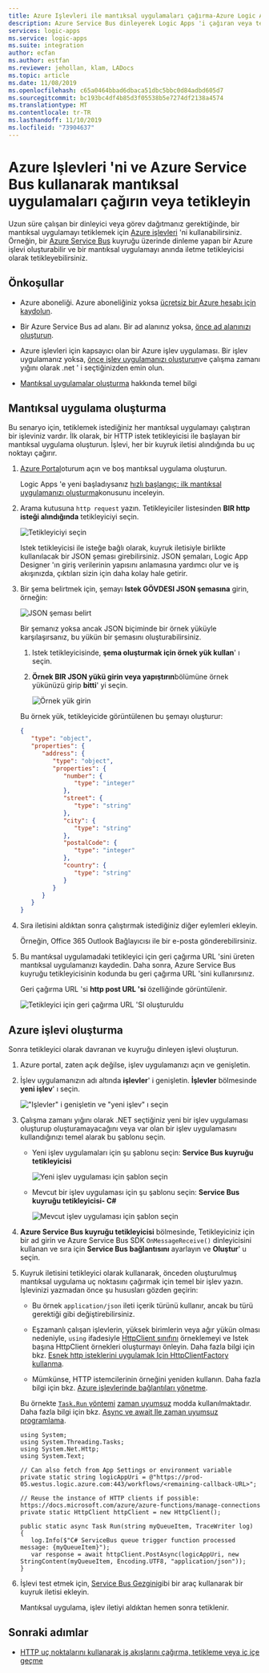 ```yaml
---
title: Azure Işlevleri ile mantıksal uygulamaları çağırma-Azure Logic Apps
description: Azure Service Bus dinleyerek Logic Apps 'i çağıran veya tetikleyen Azure işlevleri oluşturun
services: logic-apps
ms.service: logic-apps
ms.suite: integration
author: ecfan
ms.author: estfan
ms.reviewer: jehollan, klam, LADocs
ms.topic: article
ms.date: 11/08/2019
ms.openlocfilehash: c65a0464bbad6dbaca51dbc5bbc0d84adbd605d7
ms.sourcegitcommit: bc193bc4df4b85d3f05538b5e7274df2138a4574
ms.translationtype: MT
ms.contentlocale: tr-TR
ms.lasthandoff: 11/10/2019
ms.locfileid: "73904637"
---
```

# <a name="call-or-trigger-logic-apps-by-using-azure-functions-and-azure-service-bus"></a>Azure Işlevleri 'ni ve Azure Service Bus kullanarak mantıksal uygulamaları çağırın veya tetikleyin

Uzun süre çalışan bir dinleyici veya görev dağıtmanız gerektiğinde, bir mantıksal uygulamayı tetiklemek için [Azure işlevleri](../azure-functions/functions-overview.md) 'ni kullanabilirsiniz. Örneğin, bir [Azure Service Bus](../service-bus-messaging/service-bus-messaging-overview.md) kuyruğu üzerinde dinleme yapan bir Azure işlevi oluşturabilir ve bir mantıksal uygulamayı anında iletme tetikleyicisi olarak tetikleyebilirsiniz.

## <a name="prerequisites"></a>Önkoşullar

* Azure aboneliği. Azure aboneliğiniz yoksa [ücretsiz bir Azure hesabı için kaydolun](https://azure.microsoft.com/free/).

* Bir Azure Service Bus ad alanı. Bir ad alanınız yoksa, [önce ad alanınızı oluşturun](../service-bus-messaging/service-bus-create-namespace-portal.md).

* Azure işlevleri için kapsayıcı olan bir Azure işlev uygulaması. Bir işlev uygulamanız yoksa, [önce işlev uygulamanızı oluşturun](../azure-functions/functions-create-first-azure-function.md)ve çalışma zamanı yığını olarak .net ' i seçtiğinizden emin olun.

* [Mantıksal uygulamalar oluşturma](../logic-apps/quickstart-create-first-logic-app-workflow.md) hakkında temel bilgi

## <a name="create-logic-app"></a>Mantıksal uygulama oluşturma

Bu senaryo için, tetiklemek istediğiniz her mantıksal uygulamayı çalıştıran bir işleviniz vardır. İlk olarak, bir HTTP istek tetikleyicisi ile başlayan bir mantıksal uygulama oluşturun. İşlevi, her bir kuyruk iletisi alındığında bu uç noktayı çağırır.

1. [Azure Portal](https://portal.azure.com)oturum açın ve boş mantıksal uygulama oluşturun.

   Logic Apps 'e yeni başladıysanız [hızlı başlangıç: ilk mantıksal uygulamanızı oluşturma](../logic-apps/quickstart-create-first-logic-app-workflow.md)konusunu inceleyin.

1. Arama kutusuna `http request` yazın. Tetikleyiciler listesinden **BIR http isteği alındığında** tetikleyiciyi seçin.

   ![Tetikleyiciyi seçin](./media/logic-apps-scenario-function-sb-trigger/when-http-request-received-trigger.png)

   Istek tetikleyicisi ile isteğe bağlı olarak, kuyruk iletisiyle birlikte kullanılacak bir JSON şeması girebilirsiniz. JSON şemaları, Logic App Designer 'ın giriş verilerinin yapısını anlamasına yardımcı olur ve iş akışınızda, çıktıları sizin için daha kolay hale getirir.

1. Bir şema belirtmek için, şemayı **Istek GÖVDESI JSON şemasına** girin, örneğin:

   ![JSON şeması belirt](./media/logic-apps-scenario-function-sb-trigger/when-http-request-received-trigger-schema.png)

   Bir şemanız yoksa ancak JSON biçiminde bir örnek yüküyle karşılaşırsanız, bu yükün bir şemasını oluşturabilirsiniz.

   1. Istek tetikleyicisinde, **şema oluşturmak için örnek yük kullan**' ı seçin.

   1. **Örnek BIR JSON yükü girin veya yapıştırın**bölümüne örnek yükünüzü girip **bitti**' yi seçin.

      ![Örnek yük girin](./media/logic-apps-scenario-function-sb-trigger/enter-sample-payload.png)

   Bu örnek yük, tetikleyicide görüntülenen bu şemayı oluşturur:

   ```json
   {
      "type": "object",
      "properties": {
         "address": {
            "type": "object",
            "properties": {
               "number": {
                  "type": "integer"
               },
               "street": {
                  "type": "string"
               },
               "city": {
                  "type": "string"
               },
               "postalCode": {
                  "type": "integer"
               },
               "country": {
                  "type": "string"
               }
            }
         }
      }
   }
   ```

1. Sıra iletisini aldıktan sonra çalıştırmak istediğiniz diğer eylemleri ekleyin.

   Örneğin, Office 365 Outlook Bağlayıcısı ile bir e-posta gönderebilirsiniz.

1. Bu mantıksal uygulamadaki tetikleyici için geri çağırma URL 'sini üreten mantıksal uygulamanızı kaydedin. Daha sonra, Azure Service Bus kuyruğu tetikleyicisinin kodunda bu geri çağırma URL 'sini kullanırsınız.

   Geri çağırma URL 'si **http post URL 'si** özelliğinde görüntülenir.

   ![Tetikleyici için geri çağırma URL 'SI oluşturuldu](./media/logic-apps-scenario-function-sb-trigger/callback-URL-for-trigger.png)

## <a name="create-azure-function"></a>Azure işlevi oluşturma

Sonra tetikleyici olarak davranan ve kuyruğu dinleyen işlevi oluşturun.

1. Azure portal, zaten açık değilse, işlev uygulamanızı açın ve genişletin. 

1. İşlev uygulamanızın adı altında **işlevler**' i genişletin. **İşlevler** bölmesinde **yeni işlev**' ı seçin.

   !["Işlevler" i genişletin ve "yeni işlev" ı seçin](./media/logic-apps-scenario-function-sb-trigger/add-new-function-to-function-app.png)

1. Çalışma zamanı yığını olarak .NET seçtiğiniz yeni bir işlev uygulaması oluşturup oluşturamayacağını veya var olan bir işlev uygulamasını kullandığınızı temel alarak bu şablonu seçin.

   * Yeni işlev uygulamaları için şu şablonu seçin: **Service Bus kuyruğu tetikleyicisi**

     ![Yeni işlev uygulaması için şablon seçin](./media/logic-apps-scenario-function-sb-trigger/current-add-queue-trigger-template.png)

   * Mevcut bir işlev uygulaması için şu şablonu seçin: **Service Bus kuyruğu tetikleyicisi- C#**

     ![Mevcut işlev uygulaması için şablon seçin](./media/logic-apps-scenario-function-sb-trigger/legacy-add-queue-trigger-template.png)

1. **Azure Service Bus kuyruğu tetikleyicisi** bölmesinde, Tetikleyiciniz için bir ad girin ve Azure Service Bus SDK `OnMessageReceive()` dinleyicisini kullanan ve sıra için **Service Bus bağlantısını** ayarlayın ve **Oluştur**' u seçin.

1. Kuyruk iletisini tetikleyici olarak kullanarak, önceden oluşturulmuş mantıksal uygulama uç noktasını çağırmak için temel bir işlev yazın. İşlevinizi yazmadan önce şu hususları gözden geçirin:

   * Bu örnek `application/json` ileti içerik türünü kullanır, ancak bu türü gerektiği gibi değiştirebilirsiniz.
   
   * Eşzamanlı çalışan işlevlerin, yüksek birimlerin veya ağır yükün olması nedeniyle, `using` ifadesiyle [HttpClient sınıfını](https://docs.microsoft.com/dotnet/api/system.net.http.httpclient) örneklemeyi ve Istek başına HttpClient örnekleri oluşturmayı önleyin. Daha fazla bilgi için bkz. [Esnek http isteklerini uygulamak Için HttpClientFactory kullanma](https://docs.microsoft.com/dotnet/architecture/microservices/implement-resilient-applications/use-httpclientfactory-to-implement-resilient-http-requests#issues-with-the-original-httpclient-class-available-in-net-core).
   
   * Mümkünse, HTTP istemcilerinin örneğini yeniden kullanın. Daha fazla bilgi için bkz. [Azure işlevlerinde bağlantıları yönetme](../azure-functions/manage-connections.md).

   Bu örnekte [`Task.Run` yöntemi](https://docs.microsoft.com/dotnet/api/system.threading.tasks.task.run) [zaman uyumsuz](https://docs.microsoft.com/dotnet/csharp/language-reference/keywords/async) modda kullanılmaktadır. Daha fazla bilgi için bkz. [Async ve await Ile zaman uyumsuz programlama](https://docs.microsoft.com/dotnet/csharp/programming-guide/concepts/async/).

   ```CSharp
   using System;
   using System.Threading.Tasks;
   using System.Net.Http;
   using System.Text;

   // Can also fetch from App Settings or environment variable
   private static string logicAppUri = @"https://prod-05.westus.logic.azure.com:443/workflows/<remaining-callback-URL>";

   // Reuse the instance of HTTP clients if possible: https://docs.microsoft.com/azure/azure-functions/manage-connections
   private static HttpClient httpClient = new HttpClient();

   public static async Task Run(string myQueueItem, TraceWriter log) 
   {
      log.Info($"C# ServiceBus queue trigger function processed message: {myQueueItem}");
      var response = await httpClient.PostAsync(logicAppUri, new StringContent(myQueueItem, Encoding.UTF8, "application/json")); 
   }
   ```

1. İşlevi test etmek için, [Service Bus Gezgini](https://github.com/paolosalvatori/ServiceBusExplorer)gibi bir araç kullanarak bir kuyruk iletisi ekleyin.

   Mantıksal uygulama, işlev iletiyi aldıktan hemen sonra tetiklenir.

## <a name="next-steps"></a>Sonraki adımlar

* [HTTP uç noktalarını kullanarak iş akışlarını çağırma, tetikleme veya iç içe geçme](../logic-apps/logic-apps-http-endpoint.md)
